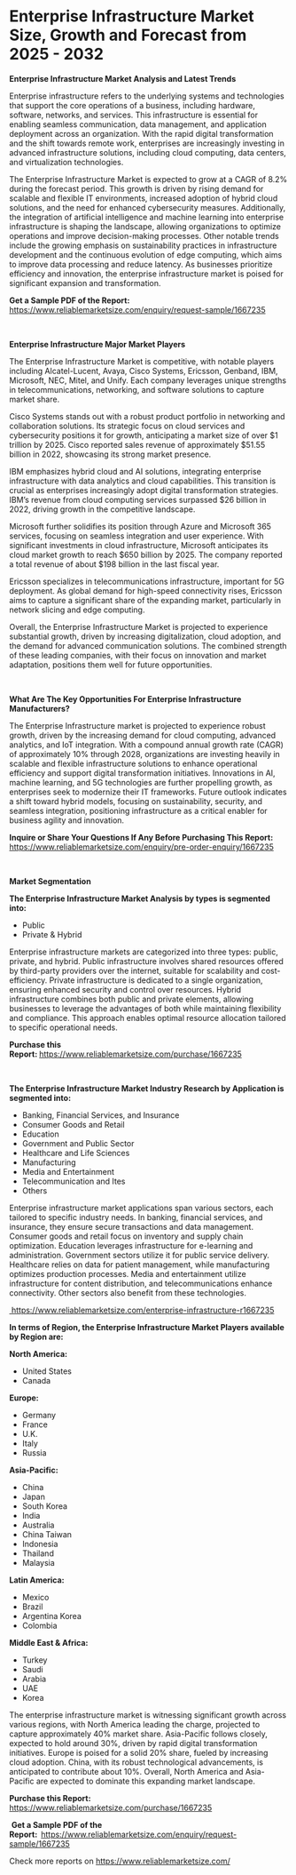 <p><h1>Enterprise Infrastructure Market Size, Growth and Forecast from 2025 - 2032</h1></p><p><strong>Enterprise Infrastructure Market Analysis and Latest Trends</strong></p>
<p><p>Enterprise infrastructure refers to the underlying systems and technologies that support the core operations of a business, including hardware, software, networks, and services. This infrastructure is essential for enabling seamless communication, data management, and application deployment across an organization. With the rapid digital transformation and the shift towards remote work, enterprises are increasingly investing in advanced infrastructure solutions, including cloud computing, data centers, and virtualization technologies. </p><p>The Enterprise Infrastructure Market is expected to grow at a CAGR of 8.2% during the forecast period. This growth is driven by rising demand for scalable and flexible IT environments, increased adoption of hybrid cloud solutions, and the need for enhanced cybersecurity measures. Additionally, the integration of artificial intelligence and machine learning into enterprise infrastructure is shaping the landscape, allowing organizations to optimize operations and improve decision-making processes. Other notable trends include the growing emphasis on sustainability practices in infrastructure development and the continuous evolution of edge computing, which aims to improve data processing and reduce latency. As businesses prioritize efficiency and innovation, the enterprise infrastructure market is poised for significant expansion and transformation.</p></p>
<p><strong>Get a Sample PDF of the Report:&nbsp;</strong> <a href="https://www.reliablemarketsize.com/enquiry/request-sample/1667235?utm_campaign=2439&utm_medium=2&utm_source=Github&utm_content=ia&utm_term=06032025&utm_id=enterprise-infrastructure">https://www.reliablemarketsize.com/enquiry/request-sample/1667235</a></p>
<p>&nbsp;</p>
<p><strong>Enterprise Infrastructure Major Market Players</strong></p>
<p><p>The Enterprise Infrastructure Market is competitive, with notable players including Alcatel-Lucent, Avaya, Cisco Systems, Ericsson, Genband, IBM, Microsoft, NEC, Mitel, and Unify. Each company leverages unique strengths in telecommunications, networking, and software solutions to capture market share.</p><p>Cisco Systems stands out with a robust product portfolio in networking and collaboration solutions. Its strategic focus on cloud services and cybersecurity positions it for growth, anticipating a market size of over $1 trillion by 2025. Cisco reported sales revenue of approximately $51.55 billion in 2022, showcasing its strong market presence.</p><p>IBM emphasizes hybrid cloud and AI solutions, integrating enterprise infrastructure with data analytics and cloud capabilities. This transition is crucial as enterprises increasingly adopt digital transformation strategies. IBM’s revenue from cloud computing services surpassed $26 billion in 2022, driving growth in the competitive landscape.</p><p>Microsoft further solidifies its position through Azure and Microsoft 365 services, focusing on seamless integration and user experience. With significant investments in cloud infrastructure, Microsoft anticipates its cloud market growth to reach $650 billion by 2025. The company reported a total revenue of about $198 billion in the last fiscal year.</p><p>Ericsson specializes in telecommunications infrastructure, important for 5G deployment. As global demand for high-speed connectivity rises, Ericsson aims to capture a significant share of the expanding market, particularly in network slicing and edge computing.</p><p>Overall, the Enterprise Infrastructure Market is projected to experience substantial growth, driven by increasing digitalization, cloud adoption, and the demand for advanced communication solutions. The combined strength of these leading companies, with their focus on innovation and market adaptation, positions them well for future opportunities.</p></p>
<p>&nbsp;</p>
<p><strong>What Are The Key Opportunities For Enterprise Infrastructure Manufacturers?</strong></p>
<p><p>The Enterprise Infrastructure market is projected to experience robust growth, driven by the increasing demand for cloud computing, advanced analytics, and IoT integration. With a compound annual growth rate (CAGR) of approximately 10% through 2028, organizations are investing heavily in scalable and flexible infrastructure solutions to enhance operational efficiency and support digital transformation initiatives. Innovations in AI, machine learning, and 5G technologies are further propelling growth, as enterprises seek to modernize their IT frameworks. Future outlook indicates a shift toward hybrid models, focusing on sustainability, security, and seamless integration, positioning infrastructure as a critical enabler for business agility and innovation.</p></p>
<p><strong>Inquire or Share Your Questions If Any Before Purchasing This Report:</strong> <a href="https://www.reliablemarketsize.com/enquiry/pre-order-enquiry/1667235?utm_campaign=2439&utm_medium=2&utm_source=Github&utm_content=ia&utm_term=06032025&utm_id=enterprise-infrastructure">https://www.reliablemarketsize.com/enquiry/pre-order-enquiry/1667235</a></p>
<p>&nbsp;</p>
<p><strong>Market Segmentation</strong></p>
<p><strong>The Enterprise Infrastructure Market Analysis by types is segmented into:</strong></p>
<p><ul><li>Public</li><li>Private & Hybrid</li></ul></p>
<p><p>Enterprise infrastructure markets are categorized into three types: public, private, and hybrid. Public infrastructure involves shared resources offered by third-party providers over the internet, suitable for scalability and cost-efficiency. Private infrastructure is dedicated to a single organization, ensuring enhanced security and control over resources. Hybrid infrastructure combines both public and private elements, allowing businesses to leverage the advantages of both while maintaining flexibility and compliance. This approach enables optimal resource allocation tailored to specific operational needs.</p></p>
<p><strong>Purchase this Report:&nbsp;</strong><a href="https://www.reliablemarketsize.com/purchase/1667235?utm_campaign=2439&utm_medium=2&utm_source=Github&utm_content=ia&utm_term=06032025&utm_id=enterprise-infrastructure">https://www.reliablemarketsize.com/purchase/1667235</a></p>
<p>&nbsp;</p>
<p><strong>The Enterprise Infrastructure Market Industry Research by Application is segmented into:</strong></p>
<p><ul><li>Banking, Financial Services, and Insurance</li><li>Consumer Goods and Retail</li><li>Education</li><li>Government and Public Sector</li><li>Healthcare and Life Sciences</li><li>Manufacturing</li><li>Media and Entertainment</li><li>Telecommunication and Ites</li><li>Others</li></ul></p>
<p><p>Enterprise infrastructure market applications span various sectors, each tailored to specific industry needs. In banking, financial services, and insurance, they ensure secure transactions and data management. Consumer goods and retail focus on inventory and supply chain optimization. Education leverages infrastructure for e-learning and administration. Government sectors utilize it for public service delivery. Healthcare relies on data for patient management, while manufacturing optimizes production processes. Media and entertainment utilize infrastructure for content distribution, and telecommunications enhance connectivity. Other sectors also benefit from these technologies.</p></p>
<p><a href="https://www.reliablemarketsize.com/enterprise-infrastructure-r1667235?utm_campaign=2439&utm_medium=2&utm_source=Github&utm_content=ia&utm_term=06032025&utm_id=enterprise-infrastructure">&nbsp;https://www.reliablemarketsize.com/enterprise-infrastructure-r1667235</a></p>
<p><strong>In terms of Region, the Enterprise Infrastructure Market Players available by Region are:</strong></p>
<p>
    <p> <strong> North America: </strong>
        <ul>
            <li>United States</li>
            <li>Canada</li>
        </ul>
        </p> 
    <p> <strong> Europe: </strong>
        <ul>
            <li>Germany</li>
            <li>France</li>
            <li>U.K.</li>
            <li>Italy</li>
            <li>Russia</li>
        </ul>
        </p> 
    <p> <strong> Asia-Pacific: </strong>
        <ul>
            <li>China</li>
            <li>Japan</li>
            <li>South Korea</li>
            <li>India</li>
            <li>Australia</li>
            <li>China Taiwan</li>
            <li>Indonesia</li>
            <li>Thailand</li>
            <li>Malaysia</li>
        </ul>
        </p> 
    <p> <strong> Latin America: </strong>
        <ul>
            <li>Mexico</li>
            <li>Brazil</li>
            <li>Argentina Korea</li>
            <li>Colombia</li>
        </ul>
        </p> 
    <p> <strong> Middle East & Africa: </strong>
        <ul>
            <li>Turkey</li>
            <li>Saudi</li>
            <li>Arabia</li>
            <li>UAE</li>
            <li>Korea</li>
        </ul>
    </p>
    </p>
<p><p>The enterprise infrastructure market is witnessing significant growth across various regions, with North America leading the charge, projected to capture approximately 40% market share. Asia-Pacific follows closely, expected to hold around 30%, driven by rapid digital transformation initiatives. Europe is poised for a solid 20% share, fueled by increasing cloud adoption. China, with its robust technological advancements, is anticipated to contribute about 10%. Overall, North America and Asia-Pacific are expected to dominate this expanding market landscape.</p></p>
<p><strong>Purchase this Report: </strong><a href="https://www.reliablemarketsize.com/purchase/1667235?utm_campaign=2439&utm_medium=2&utm_source=Github&utm_content=ia&utm_term=06032025&utm_id=enterprise-infrastructure">https://www.reliablemarketsize.com/purchase/1667235</a></p>
<p>&nbsp;<strong>Get a Sample PDF of the Report:&nbsp;&nbsp;</strong><a href="https://www.reliablemarketsize.com/enquiry/request-sample/1667235?utm_campaign=2439&utm_medium=2&utm_source=Github&utm_content=ia&utm_term=06032025&utm_id=enterprise-infrastructure">https://www.reliablemarketsize.com/enquiry/request-sample/1667235</a></p>
<p><strong></strong></p>
<p>Check more reports on <a href="https://www.reliablemarketsize.com/?utm_campaign=2439&utm_medium=2&utm_source=Github&utm_content=ia&utm_term=06032025&utm_id=enterprise-infrastructure">https://www.reliablemarketsize.com/</a></p>